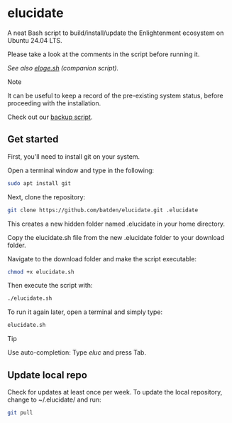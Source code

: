 # elucidate

A neat Bash script to build/install/update the Enlightenment ecosystem on Ubuntu 24.04 LTS.

Please take a look at the comments in the script before running it.

*See also [eloge.sh](https://github.com/batden/eloge) (companion script).*

> [!NOTE]
> It can be useful to keep a record of the pre-existing system status, before proceeding with the installation.
>
> Check out our [backup script](https://gist.github.com/batden/993b5ee997b3df2c3b075907a1dff116).

## Get started

First, you'll need to install git on your system.

Open a terminal window and type in the following:

```bash
sudo apt install git
```

Next, clone the repository:

```bash
git clone https://github.com/batden/elucidate.git .elucidate
```

This creates a new hidden folder named .elucidate in your home directory.

Copy the elucidate.sh file from the new .elucidate folder to your download folder.

Navigate to the download folder and make the script executable:

```bash
chmod +x elucidate.sh
```

Then execute the script with:

```bash
./elucidate.sh
```

To run it again later, open a terminal and simply type:

```bash
elucidate.sh
```

> [!TIP]
> Use auto-completion: Type *eluc* and press Tab.

## Update local repo

Check for updates at least once per week.
To update the local repository, change to ~/.elucidate/ and run:

```bash
git pull
```
